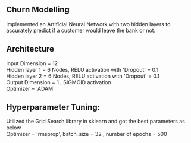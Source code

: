 ## Churn Modelling

Implemented an Artificial Neural Network with two hidden layers to accurately predict if a customer would leave the bank or not.

## Architecture
Input Dimension = 12</br>
Hidden layer 1 = 6 Nodes, RELU activation with 'Dropout' = 0.1</br>
Hidden layer 2 = 6 Nodes, RELU activation with 'Dropout' = 0.1</br>
Output Dimension = 1 , SIGMOID activation</br>
Optimizer = 'ADAM'</br>

## Hyperparameter Tuning:
Utilized the Grid Search library in sklearn and got the best parameters as below</br>
Optimizer = 'rmsprop', batch_size = 32 , number of epochs = 500
